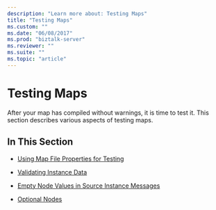 ```yaml
---
description: "Learn more about: Testing Maps"
title: "Testing Maps"
ms.custom: ""
ms.date: "06/08/2017"
ms.prod: "biztalk-server"
ms.reviewer: ""
ms.suite: ""
ms.topic: "article"
---
```

# Testing Maps
After your map has compiled without warnings, it is time to test it. This section describes various aspects of testing maps.  
  
## In This Section  
  
-   [Using Map File Properties for Testing](../core/using-map-file-properties-for-testing.md)  
  
-   [Validating Instance Data](../core/validating-instance-data.md)  
  
-   [Empty Node Values in Source Instance Messages](../core/empty-node-values-in-source-instance-messages.md)  
  
-   [Optional Nodes](../core/optional-nodes.md)
